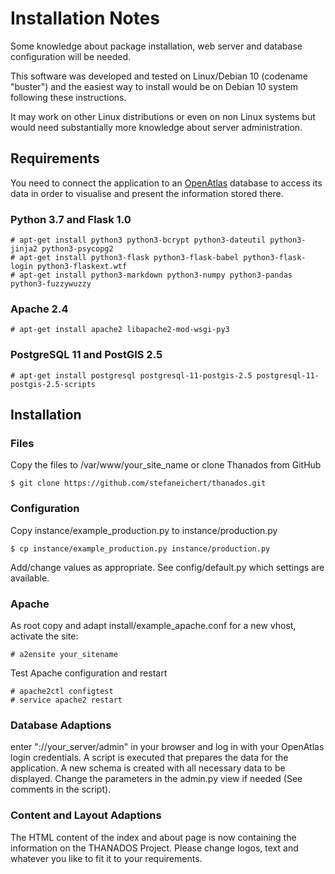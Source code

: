 # Installation Notes

Some knowledge about package installation, web server and database configuration will be needed.

This software was developed and tested on Linux/Debian 10 (codename "buster") and the easiest way to
install would be on Debian 10 system following these instructions.

It may work on other Linux distributions or even on non Linux systems but would need substantially
more knowledge about server administration.

## Requirements

You need to connect the application to an [OpenAtlas](https://openatlas.eu) database to access its data in order to visualise and present the information stored there.

### Python 3.7 and Flask 1.0

    # apt-get install python3 python3-bcrypt python3-dateutil python3-jinja2 python3-psycopg2
    # apt-get install python3-flask python3-flask-babel python3-flask-login python3-flaskext.wtf
    # apt-get install python3-markdown python3-numpy python3-pandas python3-fuzzywuzzy

### Apache 2.4

    # apt-get install apache2 libapache2-mod-wsgi-py3

### PostgreSQL 11 and PostGIS 2.5

    # apt-get install postgresql postgresql-11-postgis-2.5 postgresql-11-postgis-2.5-scripts

## Installation

### Files

Copy the files to /var/www/your_site_name or clone Thanados from GitHub

    $ git clone https://github.com/stefaneichert/thanados.git

### Configuration

Copy instance/example_production.py to instance/production.py

    $ cp instance/example_production.py instance/production.py

Add/change values as appropriate. See config/default.py which settings are available.

### Apache

As root copy and adapt install/example_apache.conf for a new vhost, activate the site:

    # a2ensite your_sitename

Test Apache configuration and restart

    # apache2ctl configtest
    # service apache2 restart

### Database Adaptions

enter "://your_server/admin" in your browser and log in with your OpenAtlas login credentials. A script is executed that prepares the data for the application.
A new schema is created with all necessary data to be displayed. Change the parameters in the admin.py view if needed (See comments in the script).

### Content and Layout Adaptions

The HTML content of the index and about page is now containing the information on the THANADOS Project. Please change logos, text and whatever you like to fit it to your requirements.
